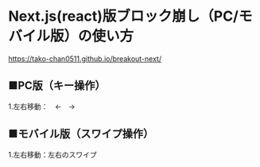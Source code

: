 # Next.js(react)版ブロック崩し（PC/モバイル版）の使い方
https://tako-chan0511.github.io/breakout-next/

## ■PC版（キー操作）
1.左右移動：　←　→

## ■モバイル版（スワイプ操作）
1.左右移動：左右のスワイプ
